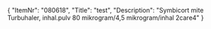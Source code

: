 {
  "ItemNr": "080618",
  "Title": "test",
  "Description": "Symbicort mite Turbuhaler, inhal.pulv 80 mikrogram/4,5 mikrogram/inhal 2care4"
}